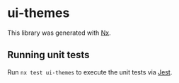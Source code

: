 # ui-themes

This library was generated with [Nx](https://nx.dev).

## Running unit tests

Run `nx test ui-themes` to execute the unit tests via [Jest](https://jestjs.io).
